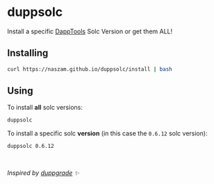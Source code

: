 # duppsolc
Install a specific [DappTools](https://github.com/dapphub/dapptools) Solc Version or get them ALL!

## Installing
```sh
curl https://naszam.github.io/duppsolc/install | bash
```

## Using
To install **all** solc versions:
```sh
duppsolc
```

To install a specific solc **version** (in this case the `0.6.12` solc version):
```sh
duppsolc 0.6.12
```

<p>&nbsp;</p>

*Inspired by [duppgrade](https://github.com/Rari-Capital/duppgrade) :sparkles:*
